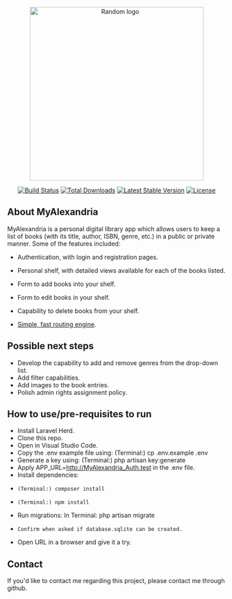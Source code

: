 <p align="center"><a href="https://laravel.com" target="_blank"><img src="https://hovie.com/assets/images/Alexandria.jpg" width="400" alt="Random logo"></a></p>

<p align="center">
<a href="https://github.com/laravel/framework/actions"><img src="https://github.com/laravel/framework/workflows/tests/badge.svg" alt="Build Status"></a>
<a href="https://packagist.org/packages/laravel/framework"><img src="https://img.shields.io/packagist/dt/laravel/framework" alt="Total Downloads"></a>
<a href="https://packagist.org/packages/laravel/framework"><img src="https://img.shields.io/packagist/v/laravel/framework" alt="Latest Stable Version"></a>
<a href="https://packagist.org/packages/laravel/framework"><img src="https://img.shields.io/packagist/l/laravel/framework" alt="License"></a>
</p>

## About MyAlexandria

MyAlexandria is a personal digital library app which allows users to keep a list of books (with its title, author, ISBN, genre, etc.) in a public or private manner. Some of the features included:

- Authentication, with login and registration pages.
- Personal shelf, with detailed views available for each of the books listed.
- Form to add books into your shelf.
- Form to edit books in your shelf.
- Capability to delete books from your shelf.

- [Simple, fast routing engine](https://laravel.com/docs/routing).


## Possible next steps

- Develop the capability to add and remove genres from the drop-down list.
- Add filter capabilities.
- Add images to the book entries.
- Polish admin rights assignment policy.

## How to use/pre-requisites to run

- Install Laravel Herd. 
- Clone this repo.
- Open in Visual Studio Code.
- Copy the .env example file using: (Terminal:) cp .env.example .env
- Generate a key using: (Terminal:) php artisan key:generate
- Apply APP_URL=http://MyAlexandria_Auth.test in the .env file.
- Install dependencies:
-     (Terminal:) composer install
-     (Terminal:) npm install
- Run migrations: In Terminal: php artisan migrate
-     Confirm when asked if database.sqlite can be created.
- Open URL in a browser and give it a try.

## Contact

If you'd like to contact me regarding this project, please contact me through github. 
